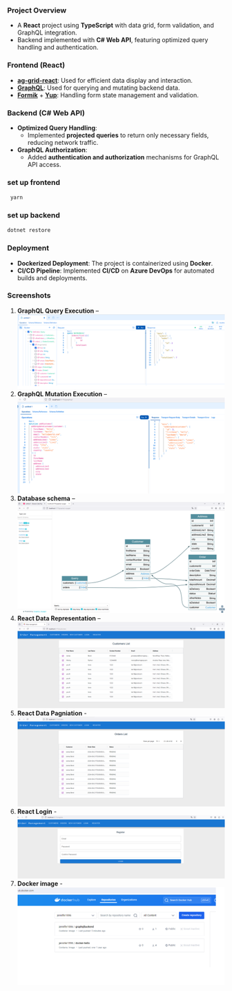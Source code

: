 ### **Project Overview**

- A **React** project using **TypeScript** with data grid, form validation, and GraphQL integration.
- Backend implemented with **C# Web API**, featuring optimized query handling and authentication.

### **Frontend (React)**

- **[ag-grid-react](https://www.ag-grid.com/react-data-grid/)**: Used for efficient data display and interaction.
- **[GraphQL](https://graphql.org/)**: Used for querying and mutating backend data.
- **[Formik](https://formik.org/)** + **[Yup](https://github.com/jquense/yup)**: Handling form state management and validation.

### **Backend (C# Web API)**

- **Optimized Query Handling**:
  - Implemented **projected queries** to return only necessary fields, reducing network traffic.
- **GraphQL Authorization**:
  - Added **authentication and authorization** mechanisms for GraphQL API access.

### set up frontend

```bash
 yarn
```

### set up backend

```bash
dotnet restore
```

### **Deployment**

- **Dockerized Deployment**: The project is containerized using **Docker**.
- **CI/CD Pipeline**: Implemented **CI/CD** on **Azure DevOps** for automated builds and deployments.

### **Screenshots**

1. **GraphQL Query Execution** – ![Query Screenshot](./Screenshots/query-with-pagination.png)
2. **GraphQL Mutation Execution** – ![Mutation Screenshot](./Screenshots/mutation1.png)
3. **Database schema** – ![Database](./Screenshots/query-voyager-database-schema.png)
4. **React Data Representation** – ![React UI](./Screenshots/react-data-list.png)
5. **React Data Pagniation** - ![image](./Screenshots/react-pagination1.png)
6. **React Login** - ![image](./Screenshots/react-register.png)
7. **Docker image** - ![image](./Screenshots/docker-image-1.png)
